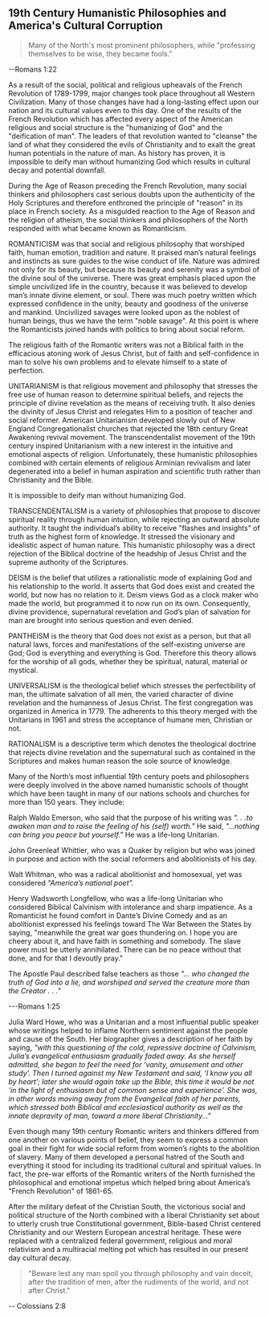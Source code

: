 ## 19th Century Humanistic Philosophies and America's Cultural Corruption

>Many of the North's most prominent philosophers, while "professing themselves to be wise, they became fools."

--Romans 1:22

As a result of the social, political and religious upheavals of the French Revolution of 1789-1799, major changes took place throughout all Western Civilization. Many of those changes have had a long-lasting effect upon our nation and its cultural values even to this day. One of the results of the French Revolution which has affected every aspect of the American religious and social structure is the "humanizing of God" and the "deification of man". The leaders of that revolution wanted to "cleanse" the land of what they considered the evils of Christianity and to exalt the great human potentials in the nature of man. As history has proven, it is impossible to deify man without humanizing God which results in cultural decay and potential downfall.

During the Age of Reason preceding the French Revolution, many social thinkers and philosophers cast serious doubts upon the authenticity of the Holy Scriptures and therefore enthroned the principle of "reason" in its place in French society. As a misguided reaction to the Age of Reason and the religion of atheism, the social thinkers and philosophers of the North responded with what became known as Romanticism.

ROMANTICISM was that social and religious philosophy that worshiped faith, human emotion, tradition and nature. It praised man’s natural feelings and instincts as sure guides to the wise conduct of life. Nature was admired not only for its beauty, but because its beauty and serenity was a symbol of the divine soul of the universe. There was great emphasis placed upon the simple uncivilized life in the country, because it was believed to develop man’s innate divine element, or soul. There was much poetry written which expressed confidence in the unity, beauty and goodness of the universe and mankind. Uncivilized savages were looked upon as the noblest of human beings, thus we have the term "noble savage". At this point is where the Romanticists joined hands with politics to bring about social reform.

The religious faith of the Romantic writers was not a Biblical faith in the efficacious atoning work of Jesus Christ, but of faith and self-confidence in man to solve his own problems and to elevate himself to a state of perfection.

UNITARIANISM is that religious movement and philosophy that stresses the free use of human reason to determine spiritual beliefs, and rejects the principle of divine revelation as the means of receiving truth. It also denies the divinity of Jesus Christ and relegates Him to a position of teacher and social reformer. American Unitarianism developed slowly out of New England Congregationalist churches that rejected the 18th century Great Awakening revival movement. The transcendentalist movement of the 19th century inspired Unitarianism with a new interest in the intuitive and emotional aspects of religion. Unfortunately, these humanistic philosophies combined with certain elements of religious Arminian revivalism and later degenerated into a belief in human aspiration and scientific truth rather than Christianity and the Bible.

It is impossible to deify man without humanizing God.
 
TRANSCENDENTALISM is a variety of philosophies that propose to discover spiritual reality through human intuition, while rejecting an outward absolute authority. It taught the individual’s ability to receive "flashes and insights" of truth as the highest form of knowledge. It stressed the visionary and idealistic aspect of human nature. This humanistic philosophy was a direct rejection of the Biblical doctrine of the headship of Jesus Christ and the supreme authority of the Scriptures.

DEISM is the belief that utilizes a rationalistic mode of explaining God and his relationship to the world. It asserts that God does exist and created the world, but now has no relation to it. Deism views God as a clock maker who made the world, but programmed it to now run on its own. Consequently, divine providence, supernatural revelation and God’s plan of salvation for man are brought into serious question and even denied.

PANTHEISM is the theory that God does not exist as a person, but that all natural laws, forces and manifestations of the self-existing universe are God; God is everything and everything is God. Therefore this theory allows for the worship of all gods, whether they be spiritual, natural, material or mystical.

UNIVERSALISM is the theological belief which stresses the perfectibility of man, the ultimate salvation of all men, the varied character of divine revelation and the humanness of Jesus Christ. The first congregation was organized in America in 1779. The adherents to this theory merged with the Unitarians in 1961 and stress the acceptance of humane men, Christian or not.

RATIONALISM is a descriptive term which denotes the theological doctrine that rejects divine revelation and the supernatural such as contained in the Scriptures and makes human reason the sole source of knowledge.

Many of the North’s most influential 19th century poets and philosophers were deeply involved in the above named humanistic schools of thought which have been taught in many of our nations schools and churches for more than 150 years. They include:

Ralph Waldo Emerson, who said that the purpose of his writing was *". . .to awaken man and to raise the feeling of his (self) worth."*  He said, *"...nothing can bring you peace but yourseIf."* He was a life-long Unitarian.

John Greenleaf Whittier, who was a Quaker by religion but who was joined in purpose and action with the social reformers and abolitionists of his day.

Walt Whitman, who was a radical abolitionist and homosexual, yet was considered *"America’s national poet".*

Henry Wadsworth Longfellow, who was a life-long Unitarian who considered Biblical Calvinism with intolerance and sharp impatience. As a Romanticist he found comfort in Dante’s Divine Comedy and as an abolitionist expressed his feelings toward The War Between the States by saying, "meanwhile the great war goes thundering on. I hope you are cheery about it, and have faith in something and somebody. The slave power must be utterly annihilated. There can be no peace without that done, and for that I devoutly pray."

The Apostle Paul described false teachers as those *"... who changed the truth of God into a lie, and worshiped and served the creature more than the Creator . . ."*

---Romans 1:25
 

Julia Ward Howe, who was a Unitarian and a most influential public speaker whose writings helped to inflame Northern sentiment against the people and cause of the South. Her biographer gives a description of her faith by saying, *"with this questioning of the cold, repressive doctrine of Calvinism, Julia’s evangelical enthusiasm gradually faded away. As she herself admitted, she began to feel the need for ‘vanity, amusement and other study’. Then I turned against my New Testament and said, ‘I know you all by heart’; later she would again take up the Bible, this time it would be not ‘in the light of enthusiasm but of common sense and experience’. She was, in other words moving away from the Evangelical faith of her parents, which stressed both Biblical and ecclesiastical authority as well as the innate depravity of man, toward a more liberal Christianity..."*

Even though many 19th century Romantic writers and thinkers differed from one another on various points of belief, they seem to express a common goal in their fight for wide social reform from women’s rights to the abolition of slavery. Many of them developed a personal hatred of the South and everything it stood for including its traditional cultural and spiritual values. In fact, the pre-war efforts of the Romantic writers of the North furnished the philosophical and emotional impetus which helped bring about America’s "French Revolution" of 1861-65.

After the military defeat of the Christian South, the victorious social and political structure of the North combined with a liberal Christianity set about to utterly crush true Constitutional government, Bible-based Christ centered Christianity and our Western European ancestral heritage. These were replaced with a centralized federal government, religious and moral relativism and a multiracial melting pot which has resulted in our present day cultural decay.

>"Beware lest any man spoil you through philosophy and vain deceit, after the tradition of men, after the rudiments of the world, and not after Christ."

-- Colossians 2:8
